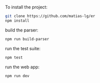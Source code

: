 To install the project:
```bash
git clone https://github.com/matias-lg/er
npm install
```
build the parser:
```bash
npm run build-parser
```
run the test suite:
```bash
npm test
```
run the web app:
```bash
npm run dev
```
